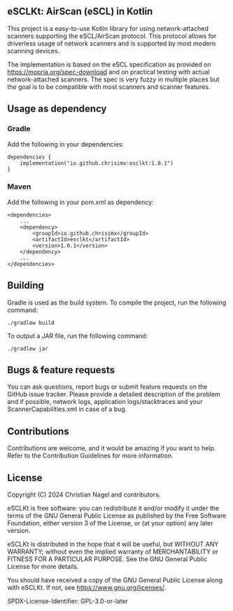 ## eSCLKt: AirScan (eSCL) in Kotlin

This project is a easy-to-use Kotlin library for using network-attached scanners supporting the eSCL/AirScan protocol.
This protocol allows for driverless usage of network scanners and is supported by most modern scanning devices.

The implementation is based on the eSCL specification as provided on https://mopria.org/spec-download and on practical
testing with actual network-attached scanners. The spec is very fuzzy in multiple places but the goal is to be
compatible with most scanners and scanner features.

## Usage as dependency

### Gradle

Add the following in your dependencies:

```
dependencies {
    implementation("io.github.chrisimx:esclkt:1.0.1")
}
```

### Maven

Add the following in your pom.xml as dependency:

```
<dependencies>
    ...
    <dependency>
        <groupId>io.github.chrisimx</groupId>
        <artifactId>esclkt</artifactId>
        <version>1.0.1</version>
    </dependency>
    ...
</dependencies>
```

## Building

Gradle is used as the build system. To compile the project, run the following command:

```./gradlew build```

To output a JAR file, run the following command:

```./gradlew jar```

## Bugs & feature requests

You can ask questions, report bugs or submit feature requests on the GitHub issue tracker. Please provide a detailed
description of the problem and if possible, network logs, application logs/stacktraces and your ScannerCapabilities.xml
in case of a bug.

## Contributions

Contributions are welcome, and it would be amazing if you want to help. Refer to
the Contribution Guidelines for more information.

## License

Copyright (C) 2024 Christian Nagel and contributors.

eSCLKt is free software: you can redistribute it and/or modify it under the terms of
the GNU General Public License as published by the Free Software Foundation, either
version 3 of the License, or (at your option) any later version.

eSCLKt is distributed in the hope that it will be useful, but WITHOUT ANY
WARRANTY; without even the implied warranty of MERCHANTABILITY or FITNESS
FOR A PARTICULAR PURPOSE. See the GNU General Public License for more details.

You should have received a copy of the GNU General Public License along with eSCLKt.
If not, see <https://www.gnu.org/licenses/>.

SPDX-License-Identifier: GPL-3.0-or-later
